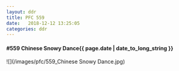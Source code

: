 ```yaml
---
layout: ddr
title: PFC 559
date:   2018-12-12 13:25:05
categories: ddr
---
```


#### **#559** Chinese Snowy Dance<span class="pull-right">{{ page.date | date_to_long_string }}</span>
![](/images/pfc/559_Chinese Snowy Dance.jpg)
